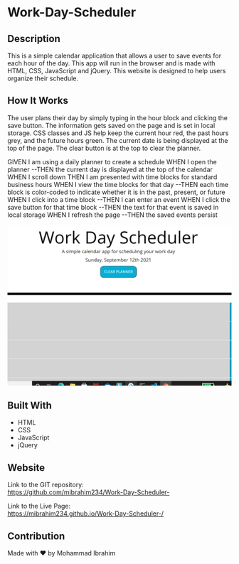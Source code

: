# Work-Day-Scheduler

## Description
This is a simple calendar application that allows a user to save events for each hour of the day. This app will run in the browser and is made with HTML, CSS, JavaScript and jQuery. 
This website is designed to help users organize their schedule. 

## How It Works 
The user plans their day by simply typing in the hour block and clicking the save button. The information gets saved on the page and is set in local storage. CSS classes and JS help keep the current hour red, the past hours grey, and the future hours green. The current date is being displayed at the top of the page. The clear button is at the top to clear the planner. 

GIVEN I am using a daily planner to create a schedule
WHEN I open the planner
--THEN the current day is displayed at the top of the calendar
WHEN I scroll down
THEN I am presented with time blocks for standard business hours
WHEN I view the time blocks for that day
--THEN each time block is color-coded to indicate whether it is in the past, present, or future
WHEN I click into a time block
--THEN I can enter an event
WHEN I click the save button for that time block
--THEN the text for that event is saved in local storage
WHEN I refresh the page
--THEN the saved events persist


![Work Day Scheduler Screenshot](assets/images/WDS.PNG)

## Built With
* HTML
* CSS
* JavaScript
* jQuery

## Website
Link to the GIT repository: <br>
https://github.com/mibrahim234/Work-Day-Scheduler-

Link to the Live Page: <br>
https://mibrahim234.github.io/Work-Day-Scheduler-/
## Contribution
Made with ❤️ by Mohammad Ibrahim